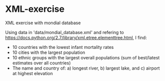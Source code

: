 # XML-exercise
XML exercise with mondial database

Using data in 'data/mondial_database.xml' and refering to https://docs.python.org/2.7/library/xml.etree.elementtree.html, I find:
* 10 countries with the lowest infant mortality rates
* 10 cities with the largest population
* 10 ethnic groups with the largest overall populations (sum of best/latest estimates over all countries)
* The name and country of: a) longest river, b) largest lake, and c) airport at highest elevation
